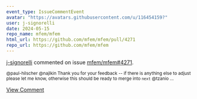 ```yaml
---
event_type: IssueCommentEvent
avatar: "https://avatars.githubusercontent.com/u/116454159?"
user: j-signorelli
date: 2024-05-15
repo_name: mfem/mfem
html_url: https://github.com/mfem/mfem/pull/4271
repo_url: https://github.com/mfem/mfem
---
```


<a href='https://github.com/j-signorelli' target='_blank'>j-signorelli</a> commented on issue <a href='https://github.com/mfem/mfem/pull/4271' target='_blank'>mfem/mfem#4271</a>.

<small>@paul-hilscher @najlkin Thank you for your feedback -- if there is anything else to adjust please let me know, otherwise this should be ready to merge into `next` @tzanio ...</small>

<a href='https://github.com/mfem/mfem/pull/4271' target='_blank'>View Comment</a>